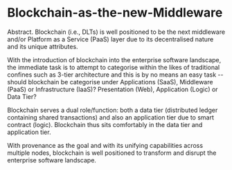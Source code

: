 # Blockchain-as-the-new-Middleware
Abstract. Blockchain (i.e., DLTs) is well positioned to be the next middleware and/or Platform as a Service (PaaS) layer due to its decentralised nature and its unique attributes.

With the introduction of blockchain into the enterprise software landscape, the immediate task is to attempt to categorise within the likes of traditional confines such as 3-tier architecture and this is by no means an easy task -- should blockchain be categorise under Applications (SaaS), Middleware (PaaS) or Infrastructure (IaaS)? Presentation (Web), Application (Logic) or Data Tier?

Blockchain serves a dual role/function: both a data tier (distributed ledger containing shared transactions) and also an application tier due to smart contract (logic). Blockchain thus sits comfortably in the data tier and application tier.

With provenance as the goal and with its unifying capabilities across multiple nodes, blockchain is well positioned to transform and disrupt the enterprise software landscape.
